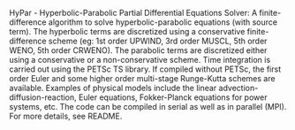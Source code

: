 HyPar - Hyperbolic-Parabolic Partial Differential Equations Solver: A finite-difference algorithm to solve hyperbolic-parabolic equations (with source term). The hyperbolic terms are discretized using a conservative finite-difference scheme (eg: 1st order UPWIND, 3rd order MUSCL, 5th order WENO, 5th order CRWENO). The parabolic terms are discretized either using a conservative or a non-conservative scheme. Time integration is carried out using the PETSc TS library. If compiled without PETSc, the first order Euler and some higher order multi-stage Runge-Kutta schemes are available. Examples of physical models include the linear advection-diffusion-reaction, Euler equations, Fokker-Planck equations for power systems, etc. The code can be compiled in serial as well as in parallel (MPI). For more details, see README.
